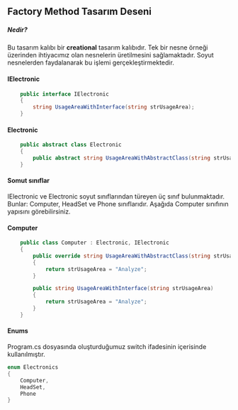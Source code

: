 ## Factory Method Tasarım Deseni

##### Nedir?
Bu tasarım kalıbı bir **creational** tasarım kalıbıdır. Tek bir nesne örneği üzerinden ihtiyacımız olan nesnelerin üretilmesini sağlamaktadır. Soyut nesnelerden faydalanarak bu işlemi gerçekleştirmektedir.
#### IElectronic
```c#
    public interface IElectronic
    {
        string UsageAreaWithInterface(string strUsageArea);
    }
```

#### Electronic

```c#
    public abstract class Electronic
    {
        public abstract string UsageAreaWithAbstractClass(string strUsageArea);       //Kullanım alanı
    }
```

#### Somut sınıflar
IElectronic ve Electronic soyut sınıflarından türeyen üç sınıf bulunmaktadır. Bunlar: Computer, HeadSet ve Phone sınıflarıdır. Aşağıda Computer sınıfının yapısını görebilirsiniz.

#### Computer
```c#
    public class Computer : Electronic, IElectronic
    {
        public override string UsageAreaWithAbstractClass(string strUsageArea)
        {
            return strUsageArea = "Analyze";
        }

        public string UsageAreaWithInterface(string strUsageArea)
        {
            return strUsageArea = "Analyze";
        }
    }
```
#### Enums
Program.cs dosyasında oluşturduğumuz switch ifadesinin içerisinde kullanılmıştır.
```c#
enum Electronics
{
    Computer,
    HeadSet,
    Phone
}
```

